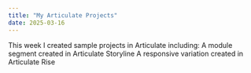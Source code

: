 ```yaml
---
title: "My Articulate Projects"
date: 2025-03-16
---
```

This week I created sample projects in Articulate including:
A module segment created in Articulate Storyline
A responsive variation created in Articulate Rise
